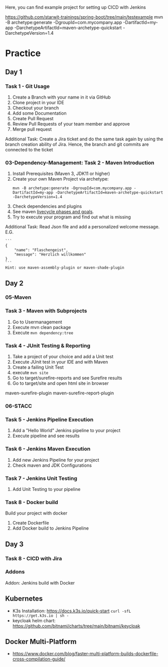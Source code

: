 Here, you can find example project for setting up CICD with Jenkins

https://github.com/starwit-trainings/spring-boot/tree/main/testexample
mvn -B archetype:generate -DgroupId=com.mycompany.app -DartifactId=my-app -DarchetypeArtifactId=maven-archetype-quickstart -DarchetypeVersion=1.4

# Practice
## Day 1

### Task 1 - Git Usage

1. Create a Branch with your name in it via GitHub
1. Clone project in your IDE
1. Checkout your branch
1. Add some Documentation
1. Create Pull Request
1. Review Pull Requests of your team member and approve
1. Merge pull request

Additional Task: Create a Jira ticket and do the same task again by using the branch creation ability of Jira. Hence, the branch and git commits are connected to the ticket

### 03-Dependency-Management: Task 2 - Maven Introduction

1. Install Prerequisites (Maven 3, JDK11 or higher)
1. Create your own Maven Project via archetype:
    ```
    mvn -B archetype:generate -DgroupId=com.mycompany.app -DartifactId=my-app -DarchetypeArtifactId=maven-archetype-quickstart -DarchetypeVersion=1.4
    ```
1. Check dependencies and plugins
1. See maven [livecycle phases and goals](https://medium.com/@yetanothersoftwareengineer/maven-lifecycle-phases-plugins-and-goals-25d8e33fa22#:~:text=Phases%20are%20the%20steps%20in,to%20building%20and%20managing%20project).
1. Try to execute your program and find out what is missing

Additional Task: Read Json file and add a personalized welcome message. E.G.

    ```
    {
        "name": "Flaschengeist",
        "message": "Herzlich willkommen"
    }
    ```
    Hint: use maven-assembly-plugin or maven-shade-plugin

## Day 2

### 05-Maven
### Task 3 - Maven with Subprojects

1. Go to Usermanagement
1. Execute mvn clean package
1. Execute `mvn dependency:tree`

### Task 4 - JUnit Testing & Reporting

1. Take a project of your choice and add a Unit test
1. Execute JUnit test in your IDE and with Maven
1. Create a failing Unit Test
1. execute `mvn site`
1. Go to target/surefire-reports and see Surefire results
1. Go to target/site and open html site in browser

maven-surefire-plugin
maven-surefire-report-plugin

### 06-STACC
### Task 5 - Jenkins Pipeline Execution

1. Add a "Hello World" Jenkins pipeline to your project
1. Execute pipeline and see results

### Task 6 - Jenkins Maven Execution

1. Add new Jenkins Pipeline for your project
1. Check maven and JDK Configurations

### Task 7 - Jenkins Unit Testing

1. Add Unit Testing to your pipeline

### Task 8 - Docker build

Build your project with docker
1. Create Dockerfile
1. Add Docker build to Jenkins Pipeline

## Day 3 




### Task 8 - CICD with Jira

### Addons

Addon: Jenkins build with Docker

## Kubernetes

* K3s Installation: https://docs.k3s.io/quick-start `curl -sfL https://get.k3s.io | sh -`
* keycloak helm chart: https://github.com/bitnami/charts/tree/main/bitnami/keycloak

## Docker Multi-Platform

* https://www.docker.com/blog/faster-multi-platform-builds-dockerfile-cross-compilation-guide/